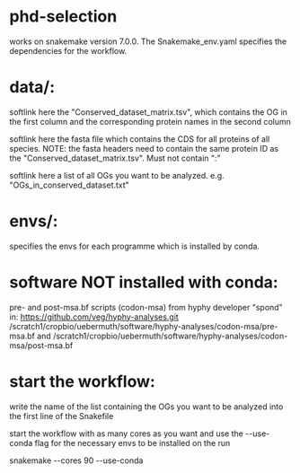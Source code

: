 # phd-selection
works on snakemake version 7.0.0. The Snakemake_env.yaml specifies the dependencies for the workflow. 

# data/: 
softlink here the "Conserved_dataset_matrix.tsv", which contains the OG in the first column and the corresponding protein names in the second column

softlink here the fasta file which contains the CDS for all proteins of all species. NOTE: the fasta headers need to contain the same protein ID as the "Conserved_dataset_matrix.tsv". Must not contain ":"

 softlink here a list of all OGs you want to be analyzed. e.g. "OGs_in_conserved_dataset.txt"

# envs/:
specifies the envs for each programme which is installed by conda.

# software NOT installed with conda:
pre- and post-msa.bf scripts (codon-msa) from hyphy developer "spond" in: https://github.com/veg/hyphy-analyses.git
/scratch1/cropbio/uebermuth/software/hyphy-analyses/codon-msa/pre-msa.bf and /scratch1/cropbio/uebermuth/software/hyphy-analyses/codon-msa/post-msa.bf

# start the workflow:
write the name of the list containing the OGs you want to be analyzed into the first line of the Snakefile

start the workflow with as many cores as you want and use the --use-conda flag for the necessary envs to be installed on the run

snakemake --cores 90 --use-conda
